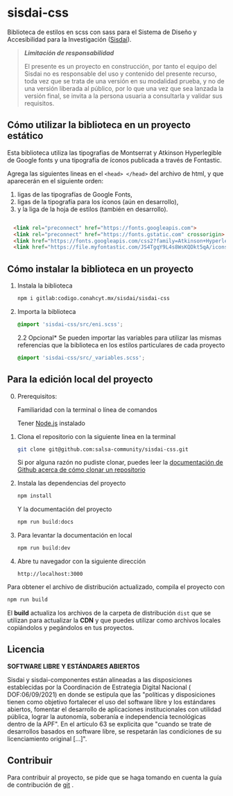 # sisdai-css

Biblioteca de estilos en scss con sass para el Sistema de Diseño y Accesibilidad para la Investigación
([Sisdai](https://sisdai.conacyt.mx/)).

> **_Limitación de responsabilidad_**
>
> El presente es un proyecto en construcción, por tanto el equipo del Sisdai
> no es responsable del uso y contenido del presente recurso,
> toda vez que se trata de una versión en su modalidad prueba, y no de una
> versión liberada al público, por lo que una vez que sea lanzada la versión
> final,
> se invita a la persona usuaria a consultarla y validar sus requisitos.

## Cómo utilizar la biblioteca en un proyecto estático

Esta biblioteca utiliza las tipografias de Montserrat y Atkinson Hyperlegible de Google fonts y una tipografía de íconos
publicada a través de Fontastic.

Agrega las siguientes lineas en el `<head> </head>` del archivo de html, y que aparecerán en el siguiente orden:

1. ligas de las tipografías de Google Fonts,
2. ligas de la tipografía para los íconos (aún en desarrollo),
3. y la liga de la hoja de estilos (también en desarrollo).

``` html

  <link rel="preconnect" href="https://fonts.googleapis.com">
  <link rel="preconnect" href="https://fonts.gstatic.com" crossorigin>
  <link href="https://fonts.googleapis.com/css2?family=Atkinson+Hyperlegible&family=Montserrat:wght@400;500;600&display=swap" rel="stylesheet">
  <link href="https://file.myfontastic.com/JS4TgqY9L4s8WsKQDkt5qA/icons.css" rel="stylesheet">  
```

## Cómo instalar la biblioteca en un proyecto

1. Instala la biblioteca
    ``` sh
    npm i gitlab:codigo.conahcyt.mx/sisdai/sisdai-css
    ```

2. Importa la biblioteca
    ``` css
    @import 'sisdai-css/src/eni.scss';
    ```
   2.2 Opcional*  Se pueden importar las variables para utilizar las mismas referencias que la biblioteca en los estilos
   particulares de cada proyecto
    ``` css
    @import 'sisdai-css/src/_variables.scss';
    ```

## Para la edición local del proyecto

0. Prerequisitos:

   Familiaridad con la terminal o línea de comandos

   Tener [Node.js](https://nodejs.org/es/) instalado


1. Clona el repositorio con la siguiente linea en la terminal

    ``` sh
    git clone git@github.com:salsa-community/sisdai-css.git
    ```
   Si por alguna razón no pudiste clonar, puedes leer la
   [documentación de Github acerca de cómo clonar un repositorio](https://docs.github.com/es/repositories/creating-and-managing-repositories/cloning-a-repository)

2. Instala las dependencias del proyecto

    ``` sh
    npm install
    ```

   Y la documentación del proyecto
    ``` sh
    npm run build:docs
    ```

3. Para levantar la documentación en local

    ``` sh
    npm run build:dev
    ```

4. Abre tu navegador con la siguiente dirección
    ```
    http://localhost:3000
    ```

Para obtener el archivo de distribución actualizado, compila el proyecto con

``` sh
npm run build
```

El **build** actualiza los archivos de la carpeta de distribución `dist` que se utilizan para actualizar la **CDN** y
que puedes utilizar como archivos locales copiándolos y pegándolos en tus proyectos.

## Licencia

**SOFTWARE LIBRE Y ESTÁNDARES ABIERTOS**

Sisdai y sisdai-componentes están alineadas a las disposiciones establecidas por
la Coordinación de Estrategia Digital Nacional (
DOF:06/09/2021) en donde se estipula que las "políticas y disposiciones tienen
como objetivo fortalecer el uso del software
libre y los estándares abiertos, fomentar el desarrollo de aplicaciones
institucionales con utilidad pública, lograr la
autonomía, soberanía e independencia tecnológicas dentro de la APF". En el
artículo 63 se explicita que "cuando se trate
de desarrollos basados en software libre, se respetarán las condiciones de su
licenciamiento original [...]".

## Contribuir

Para contribuir al proyecto, se pide que se haga tomando en cuenta la guía de
contribución
de [git](https://git-scm.com/book/es/v2/Git-en-entornos-distribuidos-Contribuyendo-a-un-Proyecto)
.